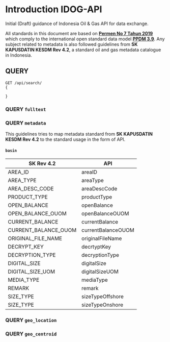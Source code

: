 # Introduction IDOG-API
Initial (Draft) guidance of Indonesia Oil &amp; Gas API for data exchange.

All standards in this document are based on [**Permen No 7 Tahun 2019**](https://jdih.esdm.go.id/peraturan/Permen%20ESDM%20Nomor%207%20Tahun%202019.pdf) which comply to the international open standard data model [**PPDM 3.9**](https://docs.ppdm.org/). Any subject related to metadata is also followed guidelines from **SK KAPUSDATIN KESDM Rev 4.2**, a standard oil and gas metadata catalogue in Indonesia.



## QUERY
```
GET /api/search/
{

}

```

### QUERY `fulltext`

### QUERY `metadata`
This guidelines tries to map metadata standard from **SK KAPUSDATIN KESDM Rev 4.2** to the standard usage in the form of API.

#### `basin`

SK Rev 4.2 | API
----------- | -----------
AREA_ID | areaID
AREA_TYPE				| areaType
AREA_DESC_CODE          | areaDescCode
PRODUCT_TYPE            | productType
OPEN_BALANCE            | openBalance
OPEN_BALANCE_OUOM       | openBalanceOUOM
CURRENT_BALANCE         | currentBalance
CURRENT_BALANCE_OUOM    | currentBalanceOUOM
ORIGINAL_FILE_NAME      | originalFileName
DECRYPT_KEY             | decrtyptKey
DECRYPTION_TYPE         | decryptionType
DIGITAL_SIZE            | digitalSize
DIGITAL_SIZE_UOM        | digitalSizeUOM
MEDIA_TYPE              | mediaType
REMARK                  | remark
SIZE_TYPE               | sizeTypeOffshore
SIZE_TYPE               | sizeTypeOnshore


### QUERY `geo_location`

### QUERY `geo_centroid`
